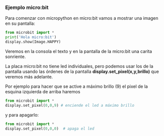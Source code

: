 ### Ejemplo micro:bit

Para comenzar con micropython en micro:bit vamos a mostrar una imagen en su pantalla:

```python
from microbit import *
print('Hola micro:bit')
display.show(Image.HAPPY)

```

Veremos en la consola el texto y en la pantalla de la micro:bit una carita sonriente.

La placa micro:bit no tiene led individuales, pero podemos usar los de la pantalla usando las órdenes de la pantalla **display.set_pixel(x,y,brillo)** que veremos más adelante.

Por ejemplo para hacer que se active a máximo brillo (9) el pixel de la esquina izquierda de arriba haremos

```python
from microbit import *
display.set_pixel(0,0,9) # enciende el led a máximo brillo
```

y para apagarlo:

```python
from microbit import *
display.set_pixel(0,0,0)  # apaga el led
```
